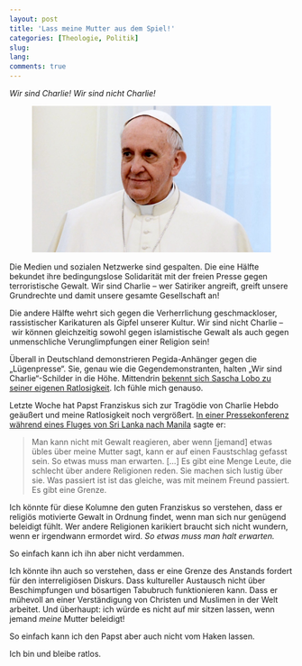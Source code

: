 ```yaml
---
layout: post
title: 'Lass meine Mutter aus dem Spiel!'
categories: [Theologie, Politik]
slug: 
lang: 
comments: true
---
```


*Wir sind Charlie! Wir sind nicht Charlie!*<!--more-->

<figure><img src='/images/Papst Franziskus.jpg' /><figcaption></figcaption></figure>

Die Medien und sozialen Netzwerke sind gespalten. Die eine Hälfte bekundet ihre bedingungslose Solidarität mit der freien Presse gegen terroristische Gewalt. Wir sind Charlie – wer Satiriker angreift, greift unsere Grundrechte und damit unsere gesamte Gesellschaft an!

Die andere Hälfte wehrt sich gegen die Verherrlichung geschmackloser, rassistischer Karikaturen als Gipfel unserer Kultur. Wir sind nicht Charlie – wir können gleichzeitig sowohl gegen islamistische Gewalt als auch gegen unmenschliche Verunglimpfungen einer Religion sein!

Überall in Deutschland demonstrieren Pegida-Anhänger gegen die „Lügenpresse“. Sie, genau wie die Gegendemonstranten, halten „Wir sind Charlie“-Schilder in die Höhe. Mittendrin [bekennt sich Sascha Lobo zu seiner eigenen Ratlosigkeit](http://www.spiegel.de/netzwelt/web/sascha-lobo-die-ratlosigkeit-nach-den-anschlaegen-auf-charlie-hebdo-a-1012902.html). Ich fühle mich genauso.

Letzte Woche hat Papst Franziskus sich zur Tragödie von Charlie Hebdo geäußert und meine Ratlosigkeit noch vergrößert. [In einer Pressekonferenz während eines Fluges von Sri Lanka nach Manila](http://www.wsj.com/articles/pope-francis-sees-limits-to-freedom-of-speech-1421325757) sagte er:

> Man kann nicht mit Gewalt reagieren, aber wenn [jemand] etwas übles über meine Mutter sagt, kann er auf einen Faustschlag gefasst sein. So etwas muss man erwarten. […] Es gibt eine Menge Leute, die schlecht über andere Religionen reden. Sie machen sich lustig über sie. Was passiert ist ist das gleiche, was mit meinem Freund passiert. Es gibt eine Grenze.

Ich könnte für diese Kolumne den guten Franziskus so verstehen, dass er religiös motivierte Gewalt in Ordnung findet, wenn man sich nur  genügend beleidigt fühlt. Wer andere Religionen karikiert braucht sich nicht wundern, wenn er irgendwann ermordet wird. *So etwas muss man halt erwarten.*

So einfach kann ich ihn aber nicht verdammen.

Ich könnte ihn auch so verstehen, dass er eine Grenze des Anstands fordert für den interreligiösen Diskurs. Dass kultureller Austausch nicht über Beschimpfungen und bösartigen Tabubruch funktionieren kann. Dass er mühevoll an einer Verständigung von Christen und Muslimen in der Welt arbeitet. Und überhaupt: ich würde es nicht auf mir sitzen lassen, wenn jemand *meine* Mutter beleidigt!

So einfach kann ich den Papst aber auch nicht vom Haken lassen.

Ich bin und bleibe ratlos.